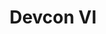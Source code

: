 ﻿---
number: 6
title: Devcon VI
description: 'The sixth edition of Devcon was originally planned for October 2020 in Bogotá, Colombia to keep in-line with the annual tradition. However, due the global pandemic the event has been postponed until further notice. In the meantime, be sure to join us on the Road to Devcon initiatives with local events, quests, and much more.'
location: 'Bogotá, Colombia'
urls:
  - title: Watch
    url: https://archive.devcon.org/archive/watch?edition=6
---
